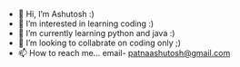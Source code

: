 - 👋 Hi, I’m Ashutosh :)
- 👀 I’m interested in learning coding :)
- 🌱 I’m currently learning python and java :)
- 💞️ I’m looking to collabrate on coding only ;)
- 📫 How to reach me... email- patnaashutosh@gmail.com

<!---
ashurockzz/ashurockzz is a ✨ special ✨ repository because its `README.md` (this file) appears on your GitHub profile.
You can click the Preview link to take a look at your changes.
--->
